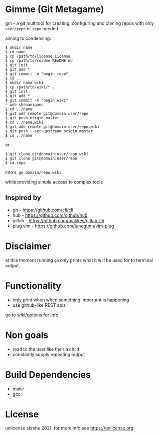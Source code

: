 # Gimme (Git Metagame)
gm - a git multitool for creating, configuring and cloning
repos with only `user/repo` or `repo` needed.

aiming to condensing:

```console
$ mkdir name
$ cd name
$ cp /path/to/license License
$ cp /path/to/readme README.md
$ git init
$ git add *
$ git commit -m "begin repo"
$ cd ..
$ mkdir name wiki
$ cp /path/to/wiki/* .
$ git init
$ git add *
$ git commit -m "begin wiki"
~ web shenanigans
$ cd ../name
$ git add remote git@domain:user/repo
$ git push origin master
$ cd ../name.wiki
$ git add remote git@domain:user/repo.wiki
$ git push --set-upstream origin master
$ cd ../name
```

or

```console
$ git clone git@domain:user/repo.wiki
$ git clone git@domain:user/repo
$ cd repo
```

into `$ gm domain/repo.wiki`

while providing simple access to complex tools

## Inspired by
- gh - <https://github.com/cli/cli>
- hub - <https://github.com/github/hub>
- gitlab - <https://github.com/makkes/gitlab-cli>
- plug.vim - <https://github.com/junegunn/vim-plug>


# Disclaimer
at this moment running `gm` only prints what it will be used for to terminal output.

# Functionality
- only print when when something important is happening
- use github-like REST apis

go to [wiki/options](options.md) for info

# Non goals
- read to the user like their a child
- constantly supply repeating output


# Build Dependencies
- make
- gcc

# License
unlicense skrshe 2021. for more info see <https://unlicense.org>
